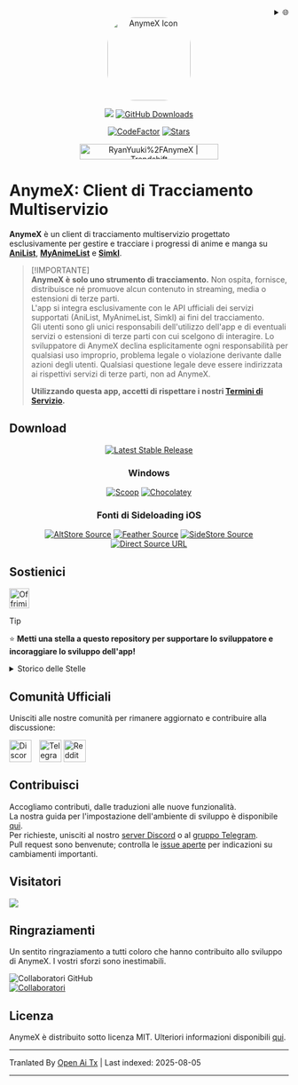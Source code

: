 <div align="right">
  <details>
    <summary>🌐</summary>
    <div>
      <div align="center">
        <a href="https://openaitx.github.io/#/view?user=RyanYuuki&project=AnymeX&lang=ar">العربية</a>
        | <a href="https://openaitx.github.io/view.html?user=RyanYuuki&project=AnymeX&lang=as">অসমীয়া</a>
        | <a href="https://openaitx.github.io/#/view?user=RyanYuuki&project=AnymeX&lang=id">Bahasa Indonesia</a>
        | <a href="https://openaitx.github.io/#/view?user=RyanYuuki&project=AnymeX&lang=de">Deutsch</a>
        | <a href="https://openaitx.github.io/#/view?user=RyanYuuki&project=AnymeX&lang=en">English</a>
        | <a href="https://openaitx.github.io/#/view?user=RyanYuuki&project=AnymeX&lang=es">Español</a>
        | <a href="https://openaitx.github.io/#/view?user=RyanYuuki&project=AnymeX&lang=fa">فارسی</a>
        | <a href="https://openaitx.github.io/#/view?user=RyanYuuki&project=AnymeX&lang=fr">Français</a>
        | <a href="https://openaitx.github.io/#/view?user=RyanYuuki&project=AnymeX&lang=hi">हिन्दी</a>
        | <a href="https://openaitx.github.io/#/view?user=RyanYuuki&project=AnymeX&lang=it">Italiano</a>
        | <a href="https://openaitx.github.io/#/view?user=RyanYuuki&project=AnymeX&lang=ja">日本語</a>
        | <a href="https://openaitx.github.io/#/view?user=RyanYuuki&project=AnymeX&lang=ko">한국어</a>
        | <a href="https://openaitx.github.io/#/view?user=RyanYuuki&project=AnymeX&lang=nl">Nederlands</a>
        | <a href="https://openaitx.github.io/#/view?user=RyanYuuki&project=AnymeX&lang=pl">Polski</a>
        | <a href="https://openaitx.github.io/#/view?user=RyanYuuki&project=AnymeX&lang=pt">Português</a>
        | <a href="https://openaitx.github.io/#/view?user=RyanYuuki&project=AnymeX&lang=ru">Русский</a>
        | <a href="https://openaitx.github.io/#/view?user=RyanYuuki&project=AnymeX&lang=th">ไทย</a>
        | <a href="https://openaitx.github.io/#/view?user=RyanYuuki&project=AnymeX&lang=tr">Türkçe</a>
        | <a href="https://openaitx.github.io/#/view?user=RyanYuuki&project=AnymeX&lang=vi">Tiếng Việt</a>
        | <a href="https://openaitx.github.io/#/view?user=RyanYuuki&project=AnymeX&lang=zh-TW">繁體中文</a>
        | <a href="https://openaitx.github.io/#/view?user=RyanYuuki&project=AnymeX&lang=zh-CN">简体中文</a>
      </div>
    </div>
  </details>
</div>
<div align="center">
<img src="https://raw.githubusercontent.com/RyanYuuki/AnymeX/main/assets/images/logo.png" alt='AnymeX Icon' style="border-radius: 50px; height: 150px; width: 150px;">
  
<p align="center">
   <img src="https://img.shields.io/badge/platforms-android_ios_windows_linux_macos-06599d?color=white&labelColor=black&style=for-the-badge"/>
  <a href="https://github.com/RyanYuuki/AnymeX/releases"><img src="https://img.shields.io/github/downloads/RyanYuuki/AnymeX/total?color=white&labelColor=black&label=Downloads&style=for-the-badge" alt="GitHub Downloads"></a>
</p>
<p align="center">
<a href="https://www.codefactor.io/repository/github/RyanYuuki/AnymeX"><img src="https://img.shields.io/codefactor/grade/github/RyanYuuki/AnymeX?color=white&labelColor=black&style=for-the-badge&label=Codefactor" alt="CodeFactor"/></a>
  <!--<a href="https://hosted.weblate.org/engage/echo"><img alt="Weblate project translated" src="https://img.shields.io/weblate/progress/echo?color=white&labelColor=black&label=Translated&style=flat-square"></a>-->
<!-- <a href="https://github.com/RyanYuuki/AnymeX/commits/main">
    <img src="https://img.shields.io/github/last-commit/RyanYuuki/AnymeX?color=white&labelColor=black&label=Latest Commit&style=for-the-badge" alt="GitHub Last Commit">
</a> -->
<a href="https://github.com/RyanYuuki/AnymeX/stargazers">
      <img src="https://img.shields.io/github/stars/RyanYuuki/AnymeX?color=white&labelColor=black&style=for-the-badge" alt="Stars" /></a>
</p>
<a href="https://trendshift.io/repositories/12529" target="_blank"><img src="https://trendshift.io/api/badge/repositories/12529" alt="RyanYuuki%2FAnymeX | Trendshift" style="width: 250px; height: 27.99px;" width="250" height="55"/></a>
</div>

# AnymeX: Client di Tracciamento Multiservizio

**AnymeX** è un client di tracciamento multiservizio progettato esclusivamente per gestire e tracciare i progressi di anime e manga su [**AniList**](https://anilist.co/), [**MyAnimeList**](https://myanimelist.net/) e [**Simkl**](https://simkl.com/).

> [!IMPORTANTE]  
> **AnymeX è solo uno strumento di tracciamento.** Non ospita, fornisce, distribuisce né promuove alcun contenuto in streaming, media o estensioni di terze parti.  
> L'app si integra esclusivamente con le API ufficiali dei servizi supportati (AniList, MyAnimeList, Simkl) ai fini del tracciamento.  
> Gli utenti sono gli unici responsabili dell'utilizzo dell'app e di eventuali servizi o estensioni di terze parti con cui scelgono di interagire. Lo sviluppatore di AnymeX declina esplicitamente ogni responsabilità per qualsiasi uso improprio, problema legale o violazione derivante dalle azioni degli utenti. Qualsiasi questione legale deve essere indirizzata ai rispettivi servizi di terze parti, non ad AnymeX.  
>  
> **Utilizzando questa app, accetti di rispettare i nostri [Termini di Servizio](https://raw.githubusercontent.com/RyanYuuki/AnymeX/main/./TOS.md).**

## Download

<div align="center">
  <p>
    <a href="https://github.com/RyanYuuki/AnymeX/releases/latest"><img src="https://img.shields.io/github/v/release/RyanYuuki/AnymeX?color=white&labelColor=black&display_name=tag&style=for-the-badge&label=Stable" alt="Latest Stable Release"/></a>
  </p>
  
### Windows
  <p>
    <a href="/INSTALLATION.md"><img src="https://img.shields.io/badge/Scoop-AnymeX-white?style=for-the-badge&labelColor=black" alt="Scoop"/></a>
    <a href="/INSTALLATION.md"><img src="https://img.shields.io/badge/Chocolatey-com.ryan.anymex-white?style=for-the-badge&labelColor=black" alt="Chocolatey"/></a>
  </p>
</div>

<div align="center">
  
### Fonti di Sideloading iOS
  <p>
    <a href="https://intradeus.github.io/http-protocol-redirector?r=altstore://source?url=https://raw.githubusercontent.com/RyanYuuki/AnymeX/refs/heads/main/repo/source.json"><img alt="AltStore Source" src="https://img.shields.io/badge/open_in_app-_?style=for-the-badge&label=AltStore&labelColor=black&color=white"></a>
    <a href="https://intradeus.github.io/http-protocol-redirector?r=feather://source/https://raw.githubusercontent.com/RyanYuuki/AnymeX/refs/heads/main/repo/source.json"><img alt="Feather Source" src="https://img.shields.io/badge/open_in_app-_?style=for-the-badge&label=Feather&labelColor=black&color=white"></a>
    <a href="https://intradeus.github.io/http-protocol-redirector?r=sidestore://source?url=https://raw.githubusercontent.com/RyanYuuki/AnymeX/refs/heads/main/repo/source.json"><img alt="SideStore Source" src="https://img.shields.io/badge/open_in_app-_?style=for-the-badge&label=SideStore&labelColor=black&color=white"></a>
    <a href="https://raw.githubusercontent.com/RyanYuuki/AnymeX/refs/heads/main/repo/source.json"><img alt="Direct Source URL" src="https://img.shields.io/badge/copy_%2F_paste-_?style=for-the-badge&label=Direct%20Source%20URL&labelColor=black&color=white"></a>
  </p>
</div>

<!--## Screenshot

| Home                                                                                                                                           | Ricerca                                                                                                                                         | Dettagli                                                                                                                     | Libreria                                                                                                             |
| ---------------------------------------------------------------------------------------------------------------------------------------------- | ----------------------------------------------------------------------------------------------------------------------------------------------- | ---------------------------------------------------------------------------------------------------------------------------- | -------------------------------------------------------------------------------------------------------------------- |
|![La pagina principale con più sezioni di cose che hai letto o guardato.](https://raw.githubusercontent.com/RyanYuuki/AnymeX/main/github_assets/android/Home-portrait.png) | ![La pagina di ricerca che mostra più risultati per JoJo’s Bizarre Adventure.](https://raw.githubusercontent.com/RyanYuuki/AnymeX/main/github_assets/android/Search-portrait.png) | ![La pagina dei dettagli di Re:Zero Kara Hajimeru Isekai Seikatsu.](https://raw.githubusercontent.com/RyanYuuki/AnymeX/main/github_assets/android/Details-portrait.png) | ![La pagina della libreria che mostra la lista degli anime in visione dell’utente.](https://raw.githubusercontent.com/RyanYuuki/AnymeX/main/github_assets/android/Library-portrait.png) |

<!-- Una volta che avrò fatto gli screenshot li aggiungerò di nuovo
### 💻 Desktop
<div style="display: flex; flex-wrap: wrap; justify-content: space-between;">
    <img src="https://github.com/RyanYuuki/AnymeX/blob/main/github_assets/desktop/preview_1.png" width="100%" style="margin: 0;" />
    <img src="https://github.com/RyanYuuki/AnymeX/blob/main/github_assets/desktop/preview_2.png" width="100%" style="margin: 0;" />
</div>-->

## Sostienici

<a href='https://ko-fi.com/ryanyuuki7' target='_blank'><img height='36' style='border:0px;height:36px;' src='https://storage.ko-fi.com/cdn/kofi1.png?v=3' border='0' alt='Offrimi un caffè su ko-fi.com' /></a>

> [!TIP]
> ⭐ **Metti una stella a questo repository per supportare lo sviluppatore e incoraggiare lo sviluppo dell'app!**

<details>
  <summary>Storico delle Stelle</summary>
  <a href="https://github.com/RyanYuuki/AnymeX/stargazers">
      <img alt="Grafico dello Storico delle Stelle" src="https://starchart.cc/RyanYuuki/AnymeX.svg?variant=adaptive" width="370" height="235" />
  </a>
</details>

## Comunità Ufficiali

Unisciti alle nostre comunità per rimanere aggiornato e contribuire alla discussione:

<a href="https://discord.gg/5gAHhMvTcx" style="margin-right: 10px; display: inline-block;"><img src="https://files.catbox.moe/tb0004.png" alt="Discord" height="40" style="vertical-align: middle;"></a>
<a href="https://t.me/AnymeX_Discussion" style="display: inline-block;"><img src="https://files.catbox.moe/z66xwr.png" alt="Telegram" height="40" style="vertical-align: middle;"></a>
<a href="https://www.reddit.com/r/AnymeX_/" style="display: inline-block;"><img src="https://cdn3.iconfinder.com/data/icons/2018-social-media-black-and-white-logos/1000/2018_social_media_popular_app_logo_reddit-1024.png" alt="Reddit" height="40" style="vertical-align: middle;"></a>

## Contribuisci

Accogliamo contributi, dalle traduzioni alle nuove funzionalità.  
La nostra guida per l'impostazione dell'ambiente di sviluppo è disponibile [qui](https://raw.githubusercontent.com/RyanYuuki/AnymeX/main/./DEVELOPMENT.md).  
Per richieste, unisciti al nostro [server Discord](https://discord.gg/5gAHhMvTcx) o al [gruppo Telegram](https://t.me/AnymeX_Discussion).  
Pull request sono benvenute; controlla le [issue aperte](https://github.com/RyanYuuki/AnymeX/issues) per indicazioni su cambiamenti importanti.

<!--<details>
<summary>Grafico Traduzioni Weblate</summary>
<a href="https://hosted.weblate.org/projects/echo/#languages"><img src="https://hosted.weblate.org/widget/echo/app/multi-auto.svg" alt="Stato traduzione" /></a>
</details>-->

## Visitatori

<img src="https://count.getloli.com/@ryanyuuki?name=anymex&theme=rule34&padding=8&offset=0&align=top&scale=1&pixelated=1&darkmode=auto" />

## Ringraziamenti

Un sentito ringraziamento a tutti coloro che hanno contribuito allo sviluppo di AnymeX.
I vostri sforzi sono inestimabili.

<a href="https://github.com/RyanYuuki/AnymeX/graphs/contributors">
  <img alt="Collaboratori GitHub" src="https://img.shields.io/github/contributors/RyanYuuki/AnymeX?style=flat-square&label=Contributors%20%3A&labelColor=%230f1318&color=%230f1318" align="left">
</a>
<br>
<a href="https://github.com/RyanYuuki/AnymeX/graphs/contributors">
  <img src="https://contrib.rocks/image?repo=RyanYuuki/AnymeX" alt="Collaboratori">
</a>

## Licenza

AnymeX è distribuito sotto licenza MIT. Ulteriori informazioni disponibili [qui](https://raw.githubusercontent.com/RyanYuuki/AnymeX/main/LICENSE.md).


---

Tranlated By [Open Ai Tx](https://github.com/OpenAiTx/OpenAiTx) | Last indexed: 2025-08-05

---